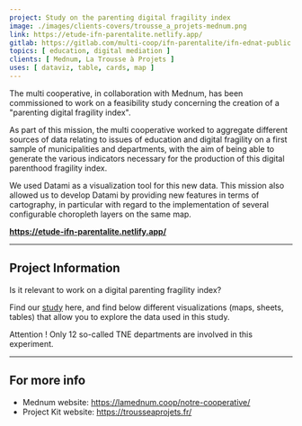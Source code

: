 ```yaml
---
project: Study on the parenting digital fragility index
image: ./images/clients-covers/trousse_a_projets-mednum.png
link: https://etude-ifn-parentalite.netlify.app/
gitlab: https://gitlab.com/multi-coop/ifn-parentalite/ifn-ednat-public
topics: [ education, digital mediation ]
clients: [ Mednum, La Trousse à Projets ]
uses: [ dataviz, table, cards, map ]
---
```


The multi cooperative, in collaboration with Mednum, has been commissioned to work on a feasibility study concerning the creation of a "parenting digital fragility index".

As part of this mission, the multi cooperative worked to aggregate different sources of data relating to issues of education and digital fragility on a first sample of municipalities and departments, with the aim of being able to generate the various indicators necessary for the production of this digital parenthood fragility index.

We used Datami as a visualization tool for this new data. This mission also allowed us to develop Datami by providing new features in terms of cartography, in particular with regard to the implementation of several configurable choropleth layers on the same map.

**https://etude-ifn-parentalite.netlify.app/**

---

## Project Information

Is it relevant to work on a digital parenting fragility index?

Find our [study](https://hackmd.io/@multi/SkXfV4YHs?type=view) here, and find below different visualizations (maps, sheets, tables) that allow you to explore the data used in this study.

Attention ! Only 12 so-called TNE departments are involved in this experiment.

---

## For more info

- Mednum website: https://lamednum.coop/notre-cooperative/
- Project Kit website: https://trousseaprojets.fr/